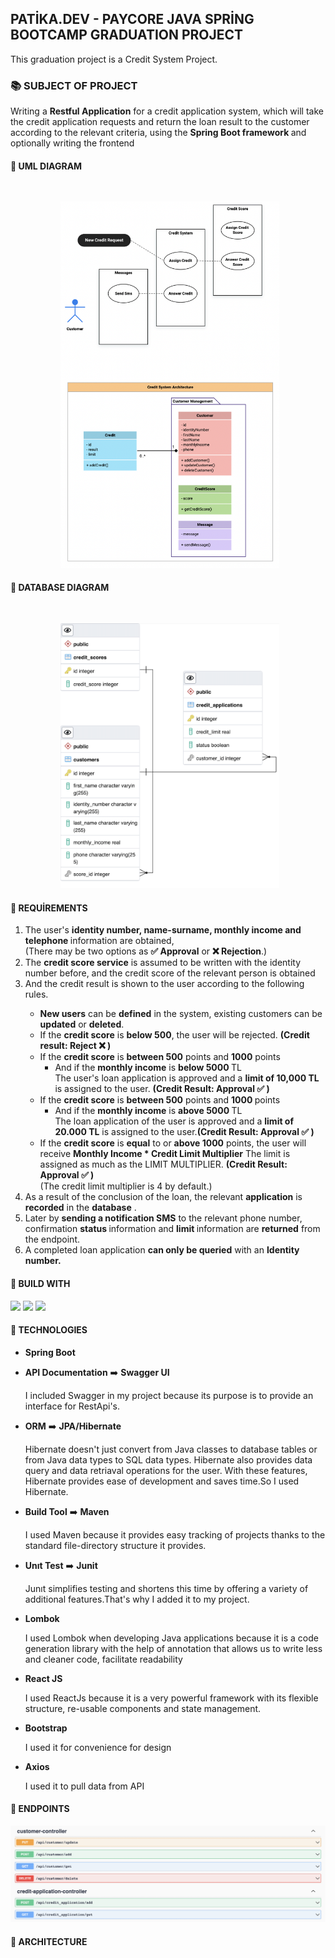 
<h2>PATİKA.DEV - PAYCORE JAVA SPRİNG BOOTCAMP GRADUATION PROJECT</h2> 

<p>This graduation project is a Credit System Project.</p>

<h3>📚 SUBJECT OF PROJECT </h3>
<p>Writing a <b>Restful Application</b> for a credit application system, which will take the credit application requests and return the loan result to the customer according to the relevant criteria, using the  <b>Spring Boot framework </b> and optionally writing the frontend</p>

<h4>📝  UML DIAGRAM</h4> 

<img src="src/main/resources/static/assets/uml_diagram.png" style="width:350px; height: auto ;margin-left:80px ; margin-top:30px ">

<h4>📝 DATABASE DIAGRAM</h4> 

<img src="src/main/resources/static/assets/database.png" style="width:350px; height: auto ;margin-left:80px ; margin-top:30px " >

<h4>📝 REQUİREMENTS</h4>
<ol>
<li>The user's <b>identity number, name-surname, monthly income and telephone </b> information are obtained, <br>
(There may be two options as <b>✅ Approval</b> or <b>❌ Rejection</b>.) </li>
<li> The <b>credit score service</b> is assumed to be written with the identity number before, and the credit score of the relevant person is obtained</li>
<li>And the credit result is shown to the user according to the following rules.</li>
<ul>
<li>
<b>New users</b> can be <b>defined</b>  in the system, existing customers can be <b>updated</b> or <b>deleted</b>.</li>
<li>If the <b>credit score</b>  is <b>below 500</b>, the user will be rejected. <b>(Credit result: Reject ❌ )</b></li>
<li>If the <b>credit score</b> is <b>between 500</b> points and <b>1000</b> points<ul><li> And if the <b>monthly income</b>  is <b>below 5000 </b> TL <br>
The user's loan application is approved and a <b>limit of 10,000 TL</b>  is assigned to the user. <b>(Credit Result:
Approval ✅ )</b>
</li></ul></li>
<li>
If the <b>credit score</b>  is <b>between 500</b> points and <b>1000 </b>points <ul><li>And if the <b>monthly income</b> is <b>above 5000 </b>TL<br>
The loan application of the user is approved and a <b>limit of 20.000 TL</b>   is assigned to the user.<b>(Credit Result:
Approval ✅ )</b> 
</li>
</ul></li>
<li>
If the <b>credit score</b>  is <b>equal</b> to or <b>above 1000</b>  points, the user will receive <b> Monthly Income * Credit Limit Multiplier</b>
The limit is assigned as much as the LIMIT MULTIPLIER. <b>(Credit Result:
Approval ✅ )</b>  <br>(The credit limit multiplier is 4 by default.) </li>
</ul>
<li>As a result of the conclusion of the loan, the relevant <b>application</b> is <b>recorded</b> in the <b>database</b> .</li>
<li>Later
by <b>sending a notification SMS</b> to the relevant phone number, confirmation <b> status </b>information and <b>limit </b>information are <b>returned</b> from the endpoint.</li>
<li>A completed loan application <b>can only be queried</b> with an <b>Identity number.</b> </li>
</ol>

<h4>📝 BUILD WITH</h4>
<div>
<img src="https://img.shields.io/badge/Java-ED8B00?style=for-the-badge&logo=java&logoColor=white" >
<img src="https://img.shields.io/badge/Spring-6DB33F?style=for-the-badge&logo=spring&logoColor=white">
<img src="https://img.shields.io/badge/PostgreSQL-316192?style=for-the-badge&logo=postgresql&logoColor=white">
</div>
<h4>📝 TECHNOLOGIES </h4>
<ul>
<li><b>Spring Boot</b></li>
<li><p><b>API Documentation</b> ➡️ <b>Swagger UI</b></p>
<p>
I included Swagger in my project because its purpose is to provide an interface for RestApi's.</p>
</li>
<li><p><b>ORM</b> ➡️ <b>JPA/Hibernate</b></p>
<p>Hibernate doesn't just convert from Java classes to database tables or from Java data types to SQL data types. Hibernate also provides data query and data retriaval operations for the user. With these features, Hibernate provides ease of development and saves time.So I used Hibernate.</p></li>
<li><p><b>Build Tool</b> ➡️ <b>Maven</b> </p>
<p>
I used Maven because it provides easy tracking of projects thanks to the standard file-directory structure it provides.
</p></li>
<li><p><b>Unıt Test</b> ➡️ <b>Junit</b></p>
<p>
Junıt simplifies testing and shortens this time by offering a variety of additional features.That's why I added it to my project.</p></li>
<li><b>Lombok</b><p>I used Lombok when developing Java applications because it is a code generation library with the help of annotation that allows us to write less and cleaner code, facilitate readability</p></li>
<li><b>React JS</b><p>
I used ReactJs because it is a very powerful framework with its flexible structure, re-usable components and state management.</li>
<li><b>Bootstrap</b><p>I used it for convenience for design</p></li>
<li><b>Axios</b><p>I used it to pull data from API</p></li>
</ul>
<h4>📝 ENDPOINTS </h4>
<img src="src/main/resources/static/assets/swagger_endpoints.png">
<h4>📝 ARCHITECTURE </h4>
